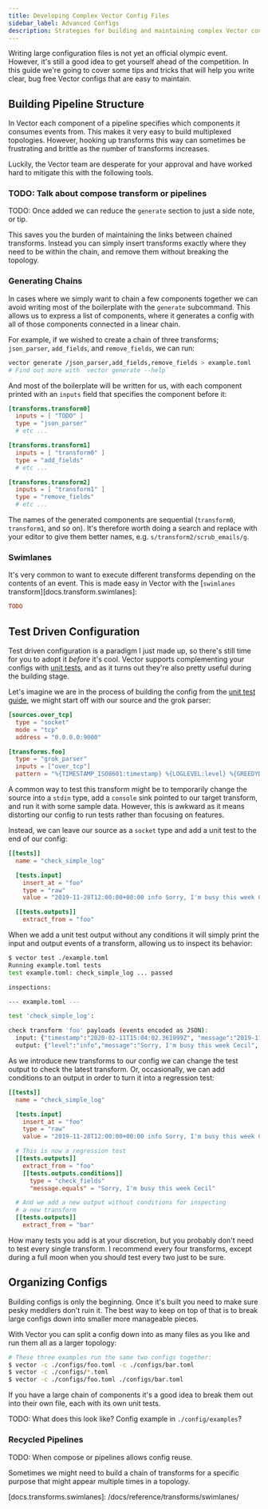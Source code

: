```yaml
---
title: Developing Complex Vector Config Files
sidebar_label: Advanced Configs
description: Strategies for building and maintaining complex Vector configs
---
```


Writing large configuration files is not yet an official olympic event. However,
it's still a good idea to get yourself ahead of the competition. In this guide
we're going to cover some tips and tricks that will help you write clear, bug
free Vector configs that are easy to maintain.

## Building Pipeline Structure

In Vector each component of a pipeline specifies which components it consumes
events from. This makes it very easy to build multiplexed topologies. However,
hooking up transforms this way can sometimes be frustrating and brittle as the
number of transforms increases.

Luckily, the Vector team are desperate for your approval and have worked hard to
mitigate this with the following tools.

### TODO: Talk about compose transform or pipelines

TODO: Once added we can reduce the `generate` section to just a side note, or
tip.

This saves you the burden of maintaining the links between chained transforms.
Instead you can simply insert transforms exactly where they need to be within
the chain, and remove them without breaking the topology.

### Generating Chains

In cases where we simply want to chain a few components together we can avoid
writing most of the boilerplate with the `generate` subcommand. This allows us
to express a list of components, where it generates a config with all of those
components connected in a linear chain.

For example, if we wished to create a chain of three transforms; `json_parser`,
`add_fields`, and `remove_fields`, we can run:

```bash
vector generate /json_parser,add_fields,remove_fields > example.toml
# Find out more with `vector generate --help`
```

And most of the boilerplate will be written for us, with each component printed
with an `inputs` field that specifies the component before it:

```toml
[transforms.transform0]
  inputs = [ "TODO" ]
  type = "json_parser"
  # etc ...

[transforms.transform1]
  inputs = [ "transform0" ]
  type = "add_fields"
  # etc ...

[transforms.transform2]
  inputs = [ "transform1" ]
  type = "remove_fields"
  # etc ...
```

The names of the generated components are sequential (`transform0`,
`transform1`, and so on). It's therefore worth doing a search and replace with
your editor to give them better names, e.g. `s/transform2/scrub_emails/g`.

### Swimlanes

It's very common to want to execute different transforms depending on the
contents of an event. This is made easy in Vector with the
[`swimlanes` transform]\[docs.transform.swimlanes]:

```toml
TODO
```

## Test Driven Configuration

Test driven configuration is a paradigm I just made up, so there's still time
for you to adopt it _before_ it's cool. Vector supports complementing your
configs with [unit tests][docs.guides.unit-testing], and as it turns out they're
also pretty useful during the building stage.

Let's imagine we are in the process of building the config from the [unit test
guide][docs.guides.unit-testing], we might start off with our source and
the grok parser:

```toml
[sources.over_tcp]
  type = "socket"
  mode = "tcp"
  address = "0.0.0.0:9000"

[transforms.foo]
  type = "grok_parser"
  inputs = ["over_tcp"]
  pattern = "%{TIMESTAMP_ISO8601:timestamp} %{LOGLEVEL:level} %{GREEDYDATA:message}"
```

A common way to test this transform might be to temporarily change the source
into a `stdin` type, add a `console` sink pointed to our target transform, and
run it with some sample data. However, this is awkward as it means distorting
our config to run tests rather than focusing on features.

Instead, we can leave our source as a `socket` type and add a unit test to the
end of our config:

```toml
[[tests]]
  name = "check_simple_log"

  [tests.input]
    insert_at = "foo"
    type = "raw"
    value = "2019-11-28T12:00:00+00:00 info Sorry, I'm busy this week Cecil"

  [[tests.outputs]]
    extract_from = "foo"
```

When we add a unit test output without any conditions it will simply print the
input and output events of a transform, allowing us to inspect its behavior:

```sh
$ vector test ./example.toml
Running example.toml tests
test example.toml: check_simple_log ... passed

inspections:

--- example.toml ---

test 'check_simple_log':

check transform 'foo' payloads (events encoded as JSON):
  input: {"timestamp":"2020-02-11T15:04:02.361999Z", "message":"2019-11-28T12:00:00+00:00 info Sorry, I'm busy this week Cecil"}
  output: {"level":"info","message":"Sorry, I'm busy this week Cecil", "timestamp":"2019-11-28T12:00:00+00:00"}
```

As we introduce new transforms to our config we can change the test output
to check the latest transform. Or, occasionally, we can add conditions to an
output in order to turn it into a regression test:

```toml
[[tests]]
  name = "check_simple_log"

  [tests.input]
    insert_at = "foo"
    type = "raw"
    value = "2019-11-28T12:00:00+00:00 info Sorry, I'm busy this week Cecil"

  # This is now a regression test
  [[tests.outputs]]
    extract_from = "foo"
    [[tests.outputs.conditions]]
      type = "check_fields"
      "message.equals" = "Sorry, I'm busy this week Cecil"

  # And we add a new output without conditions for inspecting
  # a new transform
  [[tests.outputs]]
    extract_from = "bar"
```

How many tests you add is at your discretion, but you probably don't need to
test every single transform. I recommend every four transforms, except during a
full moon when you should test every two just to be sure.

## Organizing Configs

Building configs is only the beginning. Once it's built you need to make sure
pesky meddlers don't ruin it. The best way to keep on top of that is to break
large configs down into smaller more manageable pieces.

With Vector you can split a config down into as many files as you like and run
them all as a larger topology:

```bash
# These three examples run the same two configs together:
$ vector -c ./configs/foo.toml -c ./configs/bar.toml
$ vector -c ./configs/*.toml
$ vector -c ./configs/foo.toml ./configs/bar.toml
```

If you have a large chain of components it's a good idea to break them out into
their own file, each with its own unit tests.

TODO: What does this look like? Config example in `./config/examples`?

### Recycled Pipelines

TODO: When compose or pipelines allows config reuse.

Sometimes we might need to build a chain of transforms for a specific purpose
that might appear multiple times in a topology.

\[docs.transforms.swimlanes]: /docs/reference/transforms/swimlanes/

[docs.guides.unit-testing]: /docs/setup/guides/unit-testing/
